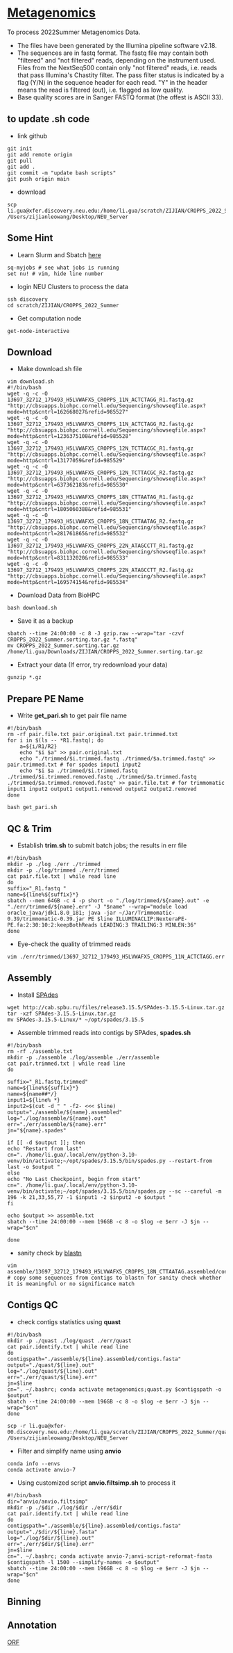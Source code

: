 # [Metagenomics](https://en.wikipedia.org/wiki/Metagenomics)
To process 2022Summer Metagenomics Data. 
- The files have been generated by the Illumina pipeline software v2.18.
- The sequences are in fastq format. The fastq file may contain both "filtered" and "not filtered" reads, depending on the instrument used. Files from the NextSeq500 contain only "not filtered" reads, i.e. reads that pass Illumina's Chastity filter. The pass filter status is indicated by a flag (Y/N) in the sequence header for each read. "Y" in the header means the read is filtered (out), i.e. flagged as low quality.
- Base quality scores are in Sanger FASTQ format (the offest is ASCII 33).

## to update **.sh** code
- link github
```
git init
git add remote origin
git pull 
git add .
git commit -m "update bash scripts"
git push origin main
```

- download
```
scp li.gua@xfer.discovery.neu.edu:/home/li.gua/scratch/ZIJIAN/CROPPS_2022_Summer/*.sh /Users/zijianleowang/Desktop/NEU_Server

```
## Some Hint
- Learn Slurm and Sbatch [here](https://slurm.schedmd.com/sbatch.html)
```
sq-myjobs # see what jobs is running
set nu! # vim, hide line number
```

- login NEU Clusters to process the data
``` 
ssh discovery
cd scratch/ZIJIAN/CROPPS_2022_Summer
```

- Get computation node
```
get-node-interactive 
```
## Download
- Make download.sh file 
```
vim download.sh
#!/bin/bash
wget -q -c -O 13697_32712_179493_H5LVWAFX5_CROPPS_11N_ACTCTAGG_R1.fastq.gz "http://cbsuapps.biohpc.cornell.edu/Sequencing/showseqfile.aspx?mode=http&cntrl=162668027&refid=985527"
wget -q -c -O 13697_32712_179493_H5LVWAFX5_CROPPS_11N_ACTCTAGG_R2.fastq.gz "http://cbsuapps.biohpc.cornell.edu/Sequencing/showseqfile.aspx?mode=http&cntrl=1236375108&refid=985528"
wget -q -c -O 13697_32712_179493_H5LVWAFX5_CROPPS_12N_TCTTACGC_R1.fastq.gz "http://cbsuapps.biohpc.cornell.edu/Sequencing/showseqfile.aspx?mode=http&cntrl=13177059&refid=985529"
wget -q -c -O 13697_32712_179493_H5LVWAFX5_CROPPS_12N_TCTTACGC_R2.fastq.gz "http://cbsuapps.biohpc.cornell.edu/Sequencing/showseqfile.aspx?mode=http&cntrl=637362183&refid=985530"
wget -q -c -O 13697_32712_179493_H5LVWAFX5_CROPPS_18N_CTTAATAG_R1.fastq.gz "http://cbsuapps.biohpc.cornell.edu/Sequencing/showseqfile.aspx?mode=http&cntrl=1805060388&refid=985531"
wget -q -c -O 13697_32712_179493_H5LVWAFX5_CROPPS_18N_CTTAATAG_R2.fastq.gz "http://cbsuapps.biohpc.cornell.edu/Sequencing/showseqfile.aspx?mode=http&cntrl=281761865&refid=985532"
wget -q -c -O 13697_32712_179493_H5LVWAFX5_CROPPS_22N_ATAGCCTT_R1.fastq.gz "http://cbsuapps.biohpc.cornell.edu/Sequencing/showseqfile.aspx?mode=http&cntrl=831132020&refid=985533"
wget -q -c -O 13697_32712_179493_H5LVWAFX5_CROPPS_22N_ATAGCCTT_R2.fastq.gz "http://cbsuapps.biohpc.cornell.edu/Sequencing/showseqfile.aspx?mode=http&cntrl=169574154&refid=985534"
```

- Download Data from BioHPC
```
bash download.sh
```

- Save it as a backup
```
sbatch --time 24:00:00 -c 8 -J gzip.raw --wrap="tar -czvf CROPPS_2022_Summer.sorting.tar.gz *.fastq"
mv CROPPS_2022_Summer.sorting.tar.gz /home/li.gua/Downloads/ZIJIAN/CROPPS_2022_Summer.sorting.tar.gz
```

- Extract your data (If error, try redownload your data)
```
gunzip *.gz
```

## Prepare PE Name
- Write **get_pari.sh** to get pair file name
```
#!/bin/bash                                                                                                         
rm -rf pair.file.txt pair.original.txt pair.trimmed.txt                                                             
for i in $(ls -- *R1.fastq); do                                                                                     
    a=${i/R1/R2}                                                                                                    
    echo "$i $a" >> pair.original.txt                                                                               
    echo "./trimmed/$i.trimmed.fastq ./trimmed/$a.trimmed.fastq" >> pair.trimmed.txt # for spades input1 input2     
    echo "$i $a ./trimmed/$i.trimmed.fastq ./trimmed/$i.trimmed.removed.fastq ./trimmed/$a.trimmed.fastq ./trimmed/$a.trimmed.removed.fastq" >> pair.file.txt # for trimmomatic input1 input2 output1 output1.removed output2 output2.removed                       
done

bash get_pari.sh
```

## QC & Trim
- Establish **trim.sh** to submit batch jobs; the results in err file
```
#!/bin/bash
mkdir -p ./log ./err ./trimmed
mkdir -p ./log/trimmed ./err/trimmed
cat pair.file.txt | while read line                                                                                               
do
suffix="_R1.fastq "
name=${line%${suffix}*}
sbatch --mem 64GB -c 4 -p short -o "./log/trimmed/${name}.out" -e "./err/trimmed/${name}.err" -J "$name" --wrap="module load oracle_java/jdk1.8.0_181; java -jar ~/Jar/Trimmomatic-0.39/trimmomatic-0.39.jar PE $line ILLUMINACLIP:NexteraPE-PE.fa:2:30:10:2:keepBothReads LEADING:3 TRAILING:3 MINLEN:36"
done
```

- Eye-check the quality of trimmed reads
```
vim ./err/trimmed/13697_32712_179493_H5LVWAFX5_CROPPS_11N_ACTCTAGG.err 
```

## Assembly
- Install [SPAdes](https://github.com/ablab/spades)
```
wget http://cab.spbu.ru/files/release3.15.5/SPAdes-3.15.5-Linux.tar.gz
tar -xzf SPAdes-3.15.5-Linux.tar.gz
mv SPAdes-3.15.5-Linux/* ~/opt/spades/3.15.5
```

- Assemble trimmed reads into contigs by SPAdes, **spades.sh**
```
#!/bin/bash
rm -rf ./assemble.txt
mkdir -p ./assemble ./log/assemble ./err/assemble
cat pair.trimmed.txt | while read line
do
 
suffix="_R1.fastq.trimmed"
name=${line%${suffix}*}
name=${name##*/}
input1=${line% *}
input2=$(cut -d " " -f2- <<< $line)
output="./assemble/${name}.assembled"
log="./log/assemble/${name}.out"
err="./err/assemble/${name}.err"
jn="${name}.spades"
 
if [[ -d $output ]]; then
echo "Restart from last"
cn=". /home/li.gua/.local/env/python-3.10-venv/bin/activate;~/opt/spades/3.15.5/bin/spades.py --restart-from last -o $output "
else
echo "No Last Checkpoint, begin from start"
cn=". /home/li.gua/.local/env/python-3.10-venv/bin/activate;~/opt/spades/3.15.5/bin/spades.py --sc --careful -m 196 -k 21,33,55,77 -1 $input1 -2 $input2 -o $output "
fi
 
echo $output >> assemble.txt
sbatch --time 24:00:00 --mem 196GB -c 8 -o $log -e $err -J $jn --wrap="$cn"
 
done
```

- sanity check by [blastn](https://blast.ncbi.nlm.nih.gov/Blast.cgi?PROGRAM=blastn&BLAST_SPEC=GeoBlast&PAGE_TYPE=BlastSearch)
```
vim assemble/13697_32712_179493_H5LVWAFX5_CROPPS_18N_CTTAATAG.assembled/contigs.fasta
# copy some sequences from contigs to blastn for sanity check whether it is meaningful or no significance match
```

## Contigs QC
- check contigs statistics using **quast**
```
#!/bin/bash
mkdir -p ./quast ./log/quast ./err/quast
cat pair.identify.txt | while read line
do
contigspath="./assemble/${line}.assembled/contigs.fasta"
output="./quast/${line}.out"
log="./log/quast/${line}.out"                                                                                                     
err="./err/quast/${line}.err"
jn=$line
cn=". ~/.bashrc; conda activate metagenomics;quast.py $contigspath -o $output"
sbatch --time 24:00:00 --mem 196GB -c 8 -o $log -e $err -J $jn --wrap="$cn"
done
```

```
scp -r li.gua@xfer-00.discovery.neu.edu:/home/li.gua/scratch/ZIJIAN/CROPPS_2022_Summer/quast /Users/zijianleowang/Desktop/NEU_Server
```

- Filter and simplify name using **anvio**
```
conda info --envs
conda activate anvio-7
```
- Using customized script **anvio.filtsimp.sh** to process it
```
#!/bin/bash
dir="anvio/anvio.filtsimp"                                                                                                        
mkdir -p ./$dir ./log/$dir ./err/$dir
cat pair.identify.txt | while read line
do
contigspath="./assemble/${line}.assembled/contigs.fasta"
output="./$dir/${line}.fasta"
log="./log/$dir/${line}.out"
err="./err/$dir/${line}.err"
jn=$line
cn=". ~/.bashrc; conda activate anvio-7;anvi-script-reformat-fasta $contigspath -l 1500 --simplify-names -o $output"
sbatch --time 24:00:00 --mem 196GB -c 8 -o $log -e $err -J $jn --wrap="$cn"
done
```

## Binning

## Annotation
[ORF](https://www.genome.gov/genetics-glossary/Open-Reading-Frame)
